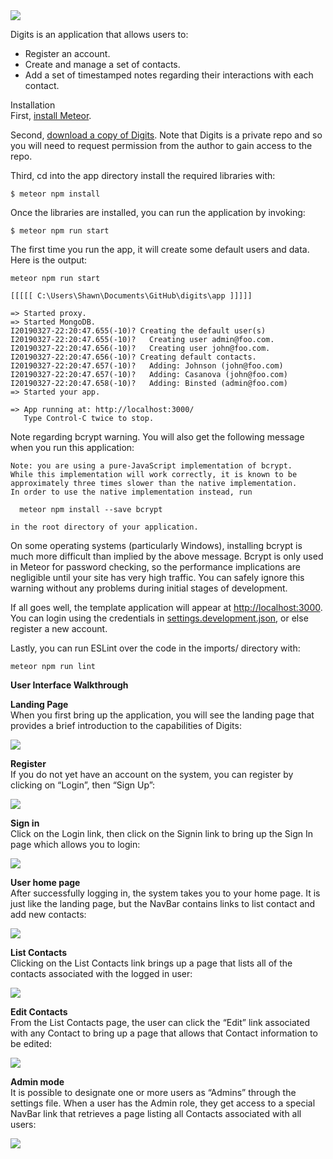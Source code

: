 <img src="doc/Landing.png">  

Digits is an application that allows users to:  
  
* Register an account.
* Create and manage a set of contacts.
* Add a set of timestamped notes regarding their interactions with each contact.

Installation  
First, [install Meteor](https://www.meteor.com/install).  

Second, [download a copy of Digits](https://github.com/shawn-anthony/digits). Note that Digits is a private repo and so you will need to request permission from the author to gain access to the repo.  

Third, cd into the app directory install the required libraries with:  

```
$ meteor npm install  
```
Once the libraries are installed, you can run the application by invoking:  

```
$ meteor npm run start
```

The first time you run the app, it will create some default users and data. Here is the output:

```
meteor npm run start

[[[[[ C:\Users\Shawn\Documents\GitHub\digits\app ]]]]]

=> Started proxy.
=> Started MongoDB.
I20190327-22:20:47.655(-10)? Creating the default user(s)
I20190327-22:20:47.655(-10)?   Creating user admin@foo.com.
I20190327-22:20:47.656(-10)?   Creating user john@foo.com.
I20190327-22:20:47.656(-10)? Creating default contacts.
I20190327-22:20:47.657(-10)?   Adding: Johnson (john@foo.com)
I20190327-22:20:47.657(-10)?   Adding: Casanova (john@foo.com)
I20190327-22:20:47.658(-10)?   Adding: Binsted (admin@foo.com)
=> Started your app.

=> App running at: http://localhost:3000/
   Type Control-C twice to stop.
```

Note regarding bcrypt warning. You will also get the following message when you run this application:

```
Note: you are using a pure-JavaScript implementation of bcrypt.
While this implementation will work correctly, it is known to be
approximately three times slower than the native implementation.
In order to use the native implementation instead, run

  meteor npm install --save bcrypt

in the root directory of your application.
```

On some operating systems (particularly Windows), installing bcrypt is much more difficult than implied by the above message. Bcrypt is only used in Meteor for password checking, 
so the performance implications are negligible until your site has very high traffic. You can safely ignore this warning without any problems during initial stages of development.

If all goes well, the template application will appear at [http://localhost:3000](http://localhost:3000). You can login using the credentials in [settings.development.json](https://github.com/ics-software-engineering/meteor-application-template-react/blob/master/config/settings.development.json), 
or else register a new account.

Lastly, you can run ESLint over the code in the imports/ directory with:  

```
meteor npm run lint
```

__User Interface Walkthrough__

__Landing Page__  
When you first bring up the application, you will see the landing page that provides a brief introduction to the capabilities of Digits:

<img src="doc/Landing.png">

__Register__    
If you do not yet have an account on the system, you can register by clicking on “Login”, then “Sign Up”:

<img src="doc/Register.png">

__Sign in__  
Click on the Login link, then click on the Signin link to bring up the Sign In page which allows you to login:

<img src="doc/Login.png">

__User home page__  
After successfully logging in, the system takes you to your home page. It is just like the landing page, but the NavBar contains links to list contact and add new contacts:

<img src="doc/Home.png">

__List Contacts__    
Clicking on the List Contacts link brings up a page that lists all of the contacts associated with the logged in user:

<img src="doc/Contacts.png">

__Edit Contacts__    
From the List Contacts page, the user can click the “Edit” link associated with any Contact to bring up a page that allows that Contact information to be edited:

<img src="doc/Edit.png">

__Admin mode__   
It is possible to designate one or more users as “Admins” through the settings file. When a user has the Admin role, they get access to a special NavBar link that retrieves a page listing all Contacts associated with all users:

<img src="doc/Admin.png">